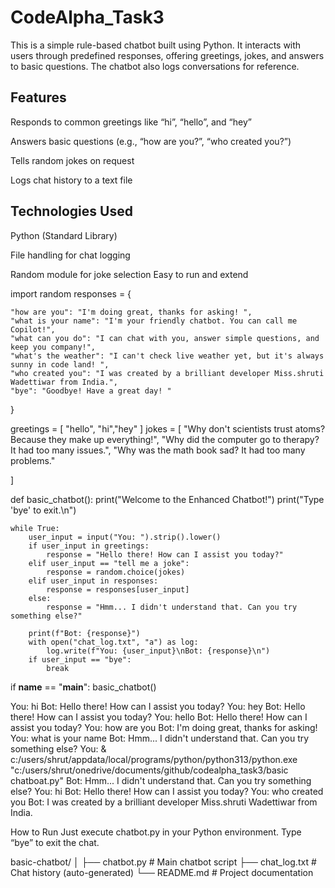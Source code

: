# CodeAlpha_Task3

This is a simple rule-based chatbot built using Python. It interacts with users through predefined responses, offering greetings, jokes, and answers to basic questions. The chatbot also logs conversations for reference.


## Features
Responds to common greetings like “hi”, “hello”, and “hey”

Answers basic questions (e.g., “how are you?”, “who created you?”)

Tells random jokes on request

Logs chat history to a text file


## Technologies Used
Python (Standard Library)

File handling for chat logging

Random module for joke selection
Easy to run and extend



import random
responses = {

    "how are you": "I'm doing great, thanks for asking! ",
    "what is your name": "I'm your friendly chatbot. You can call me Copilot!",
    "what can you do": "I can chat with you, answer simple questions, and keep you company!",
    "what's the weather": "I can't check live weather yet, but it's always sunny in code land! ",
    "who created you": "I was created by a brilliant developer Miss.shruti Wadettiwar from India.",
    "bye": "Goodbye! Have a great day! "
}

greetings = [
    "hello", "hi","hey" 
    ]
jokes = [
    "Why don't scientists trust atoms? Because they make up everything!",
    "Why did the computer go to therapy? It had too many issues.",
    "Why was the math book sad? It had too many problems."
    
]

def basic_chatbot():
    print("Welcome to the Enhanced Chatbot!")
    print("Type 'bye' to exit.\n")

    while True:
        user_input = input("You: ").strip().lower()
        if user_input in greetings:
            response = "Hello there! How can I assist you today?"
        elif user_input == "tell me a joke":
            response = random.choice(jokes)
        elif user_input in responses:
            response = responses[user_input]
        else:
            response = "Hmm... I didn't understand that. Can you try something else?"

        print(f"Bot: {response}")
        with open("chat_log.txt", "a") as log:
            log.write(f"You: {user_input}\nBot: {response}\n")
        if user_input == "bye":
            break

if __name__ == "__main__":
    basic_chatbot()


    
You: hi
Bot: Hello there! How can I assist you today?
You: hey
Bot: Hello there! How can I assist you today?
You: hello
Bot: Hello there! How can I assist you today?
You: how are you
Bot: I'm doing great, thanks for asking! 
You: what is your name
Bot: Hmm... I didn't understand that. Can you try something else?
You: & c:/users/shrut/appdata/local/programs/python/python313/python.exe "c:/users/shrut/onedrive/documents/github/codealpha_task3/basic chatboat.py"
Bot: Hmm... I didn't understand that. Can you try something else?
You: hi
Bot: Hello there! How can I assist you today?
You: who created you
Bot: I was created by a brilliant developer Miss.shruti Wadettiwar from India.

How to Run
Just execute chatbot.py in your Python environment. Type “bye” to exit the chat.


basic-chatbot/
│
├── chatbot.py         # Main chatbot script
├── chat_log.txt       # Chat history (auto-generated)
└── README.md          # Project documentation
